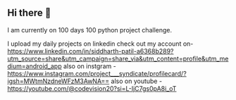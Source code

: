 ## Hi there 👋
I am currently on 100 days 100 python project challenge.

I upload my daily projects on linkedin 
check out my account on-https://www.linkedin.com/in/siddharth-patil-a6368b289?utm_source=share&utm_campaign=share_via&utm_content=profile&utm_medium=android_app
also on instgram - https://www.instagram.com/project___syndicate/profilecard/?igsh=MWtmNzdneWFzM3AwNA==
also on youtube - https://youtube.com/@codevision20?si=L-IjC7gs0pA8i_oT

